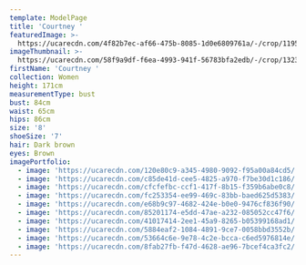 ```yaml
---
template: ModelPage
title: 'Courtney '
featuredImage: >-
  https://ucarecdn.com/4f82b7ec-af66-475b-8085-1d0e6809761a/-/crop/1195x742/0,36/-/preview/
imageThumbnail: >-
  https://ucarecdn.com/58f9a9df-f6ea-4993-941f-56783bfa2edb/-/crop/1323x1920/118,0/-/preview/
firstName: 'Courtney '
collection: Women
height: 171cm
measurementType: bust
bust: 84cm
waist: 65cm
hips: 86cm
size: '8'
shoeSize: '7'
hair: Dark brown
eyes: Brown
imagePortfolio:
  - image: 'https://ucarecdn.com/120e80c9-a345-4980-9092-f95a00a84cd5/'
  - image: 'https://ucarecdn.com/c85de41d-cee5-4825-a970-f7be30d1c186/'
  - image: 'https://ucarecdn.com/cfcfefbc-ccf1-417f-8b15-f359b6abe0c8/'
  - image: 'https://ucarecdn.com/fc253354-ee99-469c-83bb-baed625d5383/'
  - image: 'https://ucarecdn.com/e68b9c97-4682-424e-b0e0-9476cf836f90/'
  - image: 'https://ucarecdn.com/85201174-e5dd-47ae-a232-085052cc47f6/'
  - image: 'https://ucarecdn.com/41017414-2ee1-45a9-8265-b05399168ad1/'
  - image: 'https://ucarecdn.com/5884eaf2-1084-4891-9ce7-0058bbd3552b/'
  - image: 'https://ucarecdn.com/53664c6e-9e78-4c2e-bcca-c6ed5976814e/'
  - image: 'https://ucarecdn.com/8fab27fb-f47d-4628-ae96-7bcef4ca3fc2/'
---
```


